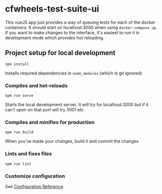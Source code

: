 # cfwheels-test-suite-ui

This vueJS app just provides a way of queuing tests for each of the docker containers. It should start on localhost:3000 when using `docker-compose up`.
If you want to make changes to the interface, it's easiest to run it in development mode which provides hot reloading.

## Project setup for local development
```
npm install
```

Installs required dependencies in `node_modules` (which is git ignored)

### Compiles and hot-reloads
```
npm run serve
```

Starts the local development server. It will try for localhost:3000 but if it can't open on that port will try 3001 etc

### Compiles and minifies for production
```
npm run build
```

When you've made your changes, build it and commit the changes

### Lints and fixes files
```
npm run lint
```

### Customize configuration

See [Configuration Reference](https://cli.vuejs.org/config/).
